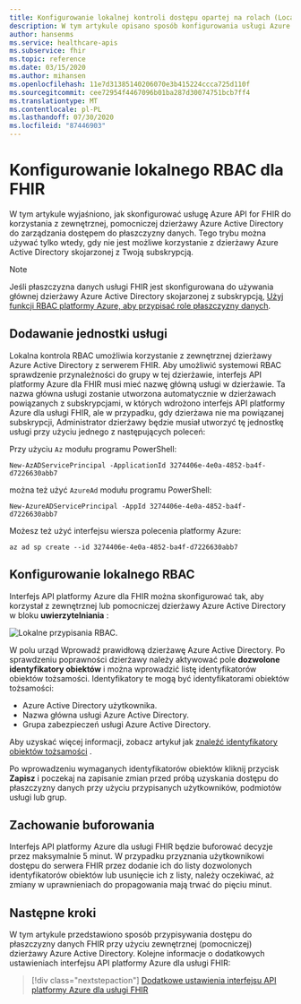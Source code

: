 ```yaml
---
title: Konfigurowanie lokalnej kontroli dostępu opartej na rolach (Local RBAC) dla interfejsu API platformy Azure dla usługi FHIR
description: W tym artykule opisano sposób konfigurowania usługi Azure API for FHIR w celu używania zewnętrznej dzierżawy usługi Azure AD na potrzeby płaszczyzny danych
author: hansenms
ms.service: healthcare-apis
ms.subservice: fhir
ms.topic: reference
ms.date: 03/15/2020
ms.author: mihansen
ms.openlocfilehash: 11e7d31385140206070e3b415224ccca725d110f
ms.sourcegitcommit: cee72954f4467096b01ba287d30074751bcb7ff4
ms.translationtype: MT
ms.contentlocale: pl-PL
ms.lasthandoff: 07/30/2020
ms.locfileid: "87446903"
---
```

# <a name="configure-local-rbac-for-fhir"></a>Konfigurowanie lokalnego RBAC dla FHIR 

W tym artykule wyjaśniono, jak skonfigurować usługę Azure API for FHIR do korzystania z zewnętrznej, pomocniczej dzierżawy Azure Active Directory do zarządzania dostępem do płaszczyzny danych. Tego trybu można używać tylko wtedy, gdy nie jest możliwe korzystanie z dzierżawy Azure Active Directory skojarzonej z Twoją subskrypcją.

> [!NOTE]
> Jeśli płaszczyzna danych usługi FHIR jest skonfigurowana do używania głównej dzierżawy Azure Active Directory skojarzonej z subskrypcją, [Użyj funkcji RBAC platformy Azure, aby przypisać role płaszczyzny danych](configure-azure-rbac.md).

## <a name="add-service-principal"></a>Dodawanie jednostki usługi

Lokalna kontrola RBAC umożliwia korzystanie z zewnętrznej dzierżawy Azure Active Directory z serwerem FHIR. Aby umożliwić systemowi RBAC sprawdzenie przynależności do grupy w tej dzierżawie, interfejs API platformy Azure dla FHIR musi mieć nazwę główną usługi w dzierżawie. Ta nazwa główna usługi zostanie utworzona automatycznie w dzierżawach powiązanych z subskrypcjami, w których wdrożono interfejs API platformy Azure dla usługi FHIR, ale w przypadku, gdy dzierżawa nie ma powiązanej subskrypcji, Administrator dzierżawy będzie musiał utworzyć tę jednostkę usługi przy użyciu jednego z następujących poleceń:

Przy użyciu `Az` modułu programu PowerShell:

```azurepowershell-interactive
New-AzADServicePrincipal -ApplicationId 3274406e-4e0a-4852-ba4f-d7226630abb7
```

można też użyć `AzureAd` modułu programu PowerShell:

```azurepowershell-interactive
New-AzureADServicePrincipal -AppId 3274406e-4e0a-4852-ba4f-d7226630abb7
```

Możesz też użyć interfejsu wiersza polecenia platformy Azure:

```azurecli-interactive
az ad sp create --id 3274406e-4e0a-4852-ba4f-d7226630abb7
```

## <a name="configure-local-rbac"></a>Konfigurowanie lokalnego RBAC

Interfejs API platformy Azure dla FHIR można skonfigurować tak, aby korzystał z zewnętrznej lub pomocniczej dzierżawy Azure Active Directory w bloku **uwierzytelniania** :

![Lokalne przypisania RBAC](media/rbac/local-rbac-guids.png).

W polu urząd Wprowadź prawidłową dzierżawę Azure Active Directory. Po sprawdzeniu poprawności dzierżawy należy aktywować pole **dozwolone identyfikatory obiektów** i można wprowadzić listę identyfikatorów obiektów tożsamości. Identyfikatory te mogą być identyfikatorami obiektów tożsamości:

* Azure Active Directory użytkownika.
* Nazwa główna usługi Azure Active Directory.
* Grupa zabezpieczeń usługi Azure Active Directory.

Aby uzyskać więcej informacji, zobacz artykuł jak [znaleźć identyfikatory obiektów tożsamości](find-identity-object-ids.md) .

Po wprowadzeniu wymaganych identyfikatorów obiektów kliknij przycisk **Zapisz** i poczekaj na zapisanie zmian przed próbą uzyskania dostępu do płaszczyzny danych przy użyciu przypisanych użytkowników, podmiotów usługi lub grup.

## <a name="caching-behavior"></a>Zachowanie buforowania

Interfejs API platformy Azure dla usługi FHIR będzie buforować decyzje przez maksymalnie 5 minut. W przypadku przyznania użytkownikowi dostępu do serwera FHIR przez dodanie ich do listy dozwolonych identyfikatorów obiektów lub usunięcie ich z listy, należy oczekiwać, aż zmiany w uprawnieniach do propagowania mają trwać do pięciu minut.

## <a name="next-steps"></a>Następne kroki

W tym artykule przedstawiono sposób przypisywania dostępu do płaszczyzny danych FHIR przy użyciu zewnętrznej (pomocniczej) dzierżawy Azure Active Directory. Kolejne informacje o dodatkowych ustawieniach interfejsu API platformy Azure dla usługi FHIR:
 
>[!div class="nextstepaction"]
>[Dodatkowe ustawienia interfejsu API platformy Azure dla usługi FHIR](azure-api-for-fhir-additional-settings.md)
